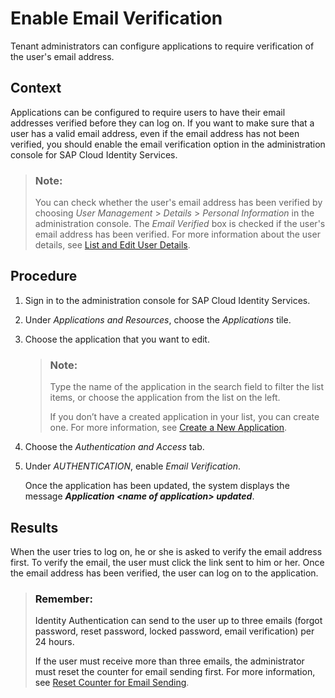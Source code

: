 <!-- loio483d26cb9a844ff1890530f3e078f088 -->

# Enable Email Verification

Tenant administrators can configure applications to require verification of the user's email address.



## Context

Applications can be configured to require users to have their email addresses verified before they can log on. If you want to make sure that a user has a valid email address, even if the email address has not been verified, you should enable the email verification option in the administration console for SAP Cloud Identity Services.

> ### Note:  
> You can check whether the user's email address has been verified by choosing *User Management* \> *Details* \> *Personal Information* in the administration console. The *Email Verified* box is checked if the user's email address has been verified. For more information about the user details, see [List and Edit User Details](list-and-edit-user-details-045cb01.md).



## Procedure

1.  Sign in to the administration console for SAP Cloud Identity Services.

2.  Under *Applications and Resources*, choose the *Applications* tile.

3.  Choose the application that you want to edit.

    > ### Note:  
    > Type the name of the application in the search field to filter the list items, or choose the application from the list on the left.
    > 
    > If you don’t have a created application in your list, you can create one. For more information, see [Create a New Application](create-a-new-application-0d4b255.md).

4.  Choose the *Authentication and Access* tab.

5.  Under *AUTHENTICATION*, enable *Email Verification*.

    Once the application has been updated, the system displays the message ***Application <name of application\> updated***.




<a name="loio483d26cb9a844ff1890530f3e078f088__result_ovm_hqg_jdb"/>

## Results

When the user tries to log on, he or she is asked to verify the email address first. To verify the email, the user must click the link sent to him or her. Once the email address has been verified, the user can log on to the application.

> ### Remember:  
> Identity Authentication can send to the user up to three emails \(forgot password, reset password, locked password, email verification\) per 24 hours.
> 
> If the user must receive more than three emails, the administrator must reset the counter for email sending first. For more information, see [Reset Counter for Email Sending](reset-counter-for-email-sending-08f634b.md).


